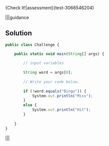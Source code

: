 
{Check It!|assessment}(test-3066546204)

|||guidance
## Solution
```javascript
public class Challenge {

    public static void main(String[] args) {
      
        // input variables
      
        String word = args[0];
      
        // Write your code below.
            
        if (!word.equals("Bingo")) {
            System.out.println("Miss");
        }
        else {
            System.out.println("Hit");
        }
      
    }
}
```
|||